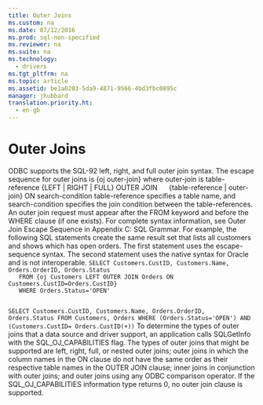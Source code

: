 ```yaml
---
title: Outer Joins
ms.custom: na
ms.date: 07/12/2016
ms.prod: sql-non-specified
ms.reviewer: na
ms.suite: na
ms.technology: 
  - drivers
ms.tgt_pltfrm: na
ms.topic: article
ms.assetid: be1a0203-5da9-4871-9566-4bd3fbc0895c
manager: jhubbard
translation.priority.ht: 
  - en-gb
---
```

# Outer Joins
<?xml version="1.0" encoding="utf-8"?>
<developerReferenceWithoutSyntaxDocument xmlns="http://ddue.schemas.microsoft.com/authoring/2003/5" xmlns:xlink="http://www.w3.org/1999/xlink" xmlns:xsi="http://www.w3.org/2001/XMLSchema-instance" xsi:schemaLocation="http://ddue.schemas.microsoft.com/authoring/2003/5 http://dduestorage.blob.core.windows.net/ddueschema/developer.xsd">
  <introduction>
    <para>ODBC supports the SQL-92 left, right, and full outer join syntax. The escape sequence for outer joins is</para>
    <para>         <legacyBold>{oj</legacyBold> <legacyItalic>outer-join</legacyItalic><legacyBold>}</legacyBold></para>
    <para>where <legacyItalic>outer-join</legacyItalic> is</para>
    <para>         <legacyItalic>table-reference</legacyItalic> {<legacyBold>LEFT | RIGHT | FULL} OUTER JOIN</legacyBold>      {<legacyItalic>table-reference</legacyItalic> | <legacyItalic>outer-join</legacyItalic>} <legacyBold>ON</legacyBold> <legacyItalic>search-condition</legacyItalic></para>
    <para>         <legacyItalic>table-reference</legacyItalic> specifies a table name, and <legacyItalic>search-condition</legacyItalic> specifies the join condition between the <legacyItalic>table-references</legacyItalic>.</para>
    <para>An outer join request must appear after the <legacyBold>FROM</legacyBold> keyword and before the <legacyBold>WHERE</legacyBold> clause (if one exists). For complete syntax information, see <legacyLink xlink:href="2cfd1525-6677-4d36-9b9e-730496853750">Outer Join Escape Sequence</legacyLink> in Appendix C: SQL Grammar.</para>
    <para>For example, the following SQL statements create the same result set that lists all customers and shows which has open orders. The first statement uses the escape-sequence syntax. The second statement uses the native syntax for Oracle and is not interoperable.</para>
    <code>SELECT Customers.CustID, Customers.Name, Orders.OrderID, Orders.Status
   FROM {oj Customers LEFT OUTER JOIN Orders ON Customers.CustID=Orders.CustID}
   WHERE Orders.Status='OPEN'

SELECT Customers.CustID, Customers.Name, Orders.OrderID, Orders.Status
   FROM Customers, Orders
   WHERE (Orders.Status='OPEN') AND (Customers.CustID= Orders.CustID(+))</code>
    <para>To determine the types of outer joins that a data source and driver support, an application calls <legacyBold>SQLGetInfo</legacyBold> with the SQL_OJ_CAPABILITIES flag. The types of outer joins that might be supported are left, right, full, or nested outer joins; outer joins in which the column names in the <legacyBold>ON</legacyBold> clause do not have the same order as their respective table names in the <legacyBold>OUTER JOIN </legacyBold>clause; inner joins in conjunction with outer joins; and outer joins using any ODBC comparison operator. If the SQL_OJ_CAPABILITIES information type returns 0, no outer join clause is supported.</para>
  </introduction>
  <relatedTopics />
</developerReferenceWithoutSyntaxDocument>